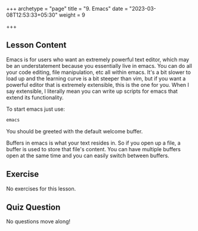 +++
archetype = "page"
title = "9. Emacs"
date = "2023-03-08T12:53:33+05:30"
weight = 9

+++

## Lesson Content

Emacs is for users who want an extremely powerful text editor, which may be an understatement because you essentially live in emacs. You can do all your code editing, file manipulation, etc all within emacs. It's a bit slower to load up and the learning curve is a bit steeper than vim, but if you want a powerful editor that is extremely extensible, this is the one for you. When I say extensible, I literally mean you can write up scripts for emacs that extend its functionality.

To start emacs just use:

```bash
emacs
```

You should be greeted with the default welcome buffer.

Buffers in emacs is what your text resides in. So if you open up a file, a buffer is used to store that file's content. You can have multiple buffers open at the same time and you can easily switch between buffers.

## Exercise

No exercises for this lesson.

## Quiz Question

No questions move along!

